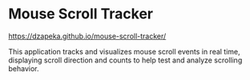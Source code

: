 # Mouse Scroll Tracker

https://dzapeka.github.io/mouse-scroll-tracker/

This application tracks and visualizes mouse scroll events in real time, displaying scroll direction and counts to help test and analyze scrolling behavior.
